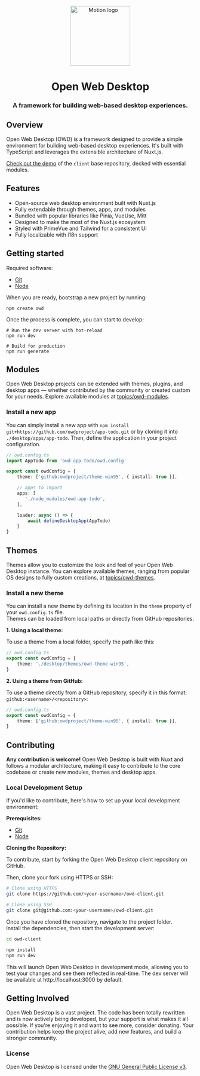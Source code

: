 <p align="center">
  <img width="160" height="160" alt="Motion logo" src="https://avatars.githubusercontent.com/u/65117737?s=160&v=4" />
</p>
<h1 align="center">Open Web Desktop</h1>
<h3 align="center">
  A framework for building web-based desktop experiences.
</h3>

## Overview
Open Web Desktop (OWD) is a framework designed to provide a simple environment for building web-based desktop experiences. It's built with TypeScript and leverages the extensible architecture of Nuxt.js.

[Check out the demo](https://owdproject.github.io/docs) of the `client` base repository, decked with essential modules.

## Features
- Open-source web desktop environment built with Nuxt.js
- Fully extendable through themes, apps, and modules
- Bundled with popular libraries like Pinia, VueUse, Mitt
- Designed to make the most of the Nuxt.js ecosystem
- Styled with PrimeVue and Tailwind for a consistent UI
- Fully localizable with i18n support

## Getting started
Required software:

- [Git](https://git-scm.com)
- [Node](https://nodejs.org)

When you are ready, bootstrap a new project by running:
```
npm create owd
```
Once the process is complete, you can start to develop:
```
# Run the dev server with hot-reload
npm run dev

# Build for production
npm run generate
```

## Modules
Open Web Desktop projects can be extended with themes, plugins, and desktop apps — whether contributed by the community or created custom for your needs. Explore available modules at [topics/owd-modules](https://github.com/topics/owd-modules).

### Install a new app
You can simply install a new app with `npm install git+https://github.com/owdproject/app-todo.git` or by cloning it into `./desktop/apps/app-todo`. Then, define the application in your project configuration.

```typescript
// owd.config.ts
import AppTodo from 'owd-app-todo/owd.config'

export const owdConfig = {
    theme: ['github:owdproject/theme-win95', { install: true }],

    // apps to import
    apps: [
       './node_modules/owd-app-todo',
    ],

    loader: async () => {
        await defineDesktopApp(AppTodo)
    }
}
```

## Themes
Themes allow you to customize the look and feel of your Open Web Desktop instance.
You can explore available themes, ranging from popular OS designs to fully custom creations, at [topics/owd-themes](https://github.com/topics/owd-modules).

### Install a new theme
You can install a new theme by defining its location in the `theme` property of your `owd.config.ts` file.  
Themes can be loaded from local paths or directly from GitHub repositories.

**1. Using a local theme:**

To use a theme from a local folder, specify the path like this:

```typescript
// owd.config.ts
export const owdConfig = {
    theme: './desktop/themes/owd-theme-win95',
}
```

**2. Using a theme from GitHub:**

To use a theme directly from a GitHub repository, specify it in this format: `github:<username>/<repository>`:

```typescript
// owd.config.ts
export const owdConfig = {
    theme: ['github:owdproject/theme-win95', { install: true }],
}
```

## Contributing

**Any contribution is welcome!** Open Web Desktop is built with Nuxt and follows a modular architecture, making it easy to contribute to the core codebase or create new modules, themes and desktop apps.

### Local Development Setup

If you'd like to contribute, here's how to set up your local development environment:

**Prerequisites:**

- [Git](https://git-scm.com)
- [Node](https://nodejs.org)

**Cloning the Repository:**

To contribute, start by forking the Open Web Desktop client repository on GitHub.

Then, clone your fork using HTTPS or SSH:

```bash
# Clone using HTTPS
git clone https://github.com/<your-username>/owd-client.git

# Clone using SSH
git clone git@github.com:<your-username>/owd-client.git
```

Once you have cloned the repository, navigate to the project folder.  
Install the dependencies, then start the development server:

```bash
cd owd-client

npm install
npm run dev
```

This will launch Open Web Desktop in development mode, allowing you to test your changes and see them reflected in real-time.
The dev server will be available at http://localhost:3000 by default.

## Getting Involved

Open Web Desktop is a vast project. The code has been totally rewritten and is now actively being developed, but your support is what makes it all possible. If you're enjoying it and want to see more, consider donating. Your contribution helps keep the project alive, add new features, and build a stronger community.

### License

Open Web Desktop is licensed under the [GNU General Public License v3](LICENSE).